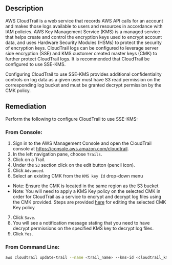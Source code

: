 ## Description

AWS CloudTrail is a web service that records AWS API calls for an account and makes those logs available to users and resources in accordance with IAM policies. AWS Key Management Service (KMS) is a managed service that helps create and control the encryption keys used to encrypt account data, and uses Hardware Security Modules (HSMs) to protect the security of encryption keys. CloudTrail logs can be configured to leverage server side encryption (SSE) and KMS customer created master keys (CMK) to further protect CloudTrail logs. It is recommended that CloudTrail be configured to use SSE-KMS.

Configuring CloudTrail to use SSE-KMS provides additional confidentiality controls on log data as a given user must have S3 read permission on the corresponding log bucket and must be granted decrypt permission by the CMK policy.

## Remediation

Perform the following to configure CloudTrail to use SSE-KMS:

### From Console:

1. Sign in to the AWS Management Console and open the CloudTrail console at https://console.aws.amazon.com/cloudtrail.
2. In the left navigation pane, choose `Trails`.
3. Click on a Trail.
4. Under the `S3` section click on the edit button (pencil icon).
5. Click `Advanced`.
6. Select an existing CMK from the `KMS key Id` drop-down menu
- Note: Ensure the CMK is located in the same region as the S3 bucket
- Note: You will need to apply a KMS Key policy on the selected CMK in order for CloudTrail as a service to encrypt and decrypt log files using the CMK provided. Steps are provided [here](https://docs.aws.amazon.com/awscloudtrail/latest/userguide/create-kms-key-policy-for-cloudtrail.html) for editing the selected CMK Key policy
7. Click `Save`.
8. You will see a notification message stating that you need to have decrypt permissions on the specified KMS key to decrypt log files.
9. Click `Yes`.

### From Command Line:

```bash
aws cloudtrail update-trail --name <trail_name> --kms-id <cloudtrail_kms_key> aws kms put-key-policy --key-id <cloudtrail_kms_key> --policy <cloudtrail_kms_key_policy>
```
